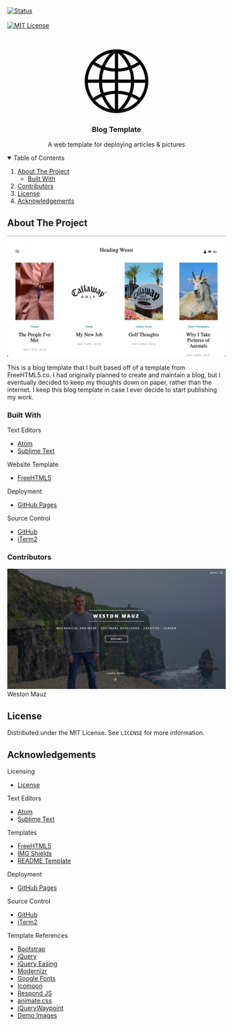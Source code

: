 <!-- Blog Template README.md -->

<!-- PROJECT SHIELDS -->

[![Status][status-shield]][status-link]
<br />
<br />
[![MIT License][license-shield]][license-url]



<!-- PROJECT LOGO -->
<br />
<p align="center">
  <a href="https://wmauz677.github.io/Blog/">
    <img src="images/web.png" alt="Logo" width="150" height="150">
  </a>

  <h3 align="center">Blog Template</h3>

  <p align="center">
    A web template for deploying articles & pictures
  </p>
</p>



<!-- TABLE OF CONTENTS -->
<details open="open">
  <summary>Table of Contents</summary>
  <ol>
    <li>
      <a href="#about-the-project">About The Project</a>
      <ul>
        <li><a href="#built-with">Built With</a></li>
      </ul>
    </li>
    <li><a href="#contributors">Contributors</a></li>
    <li><a href="#license">License</a></li>
    <li><a href="#acknowledgements">Acknowledgements</a></li>
  </ol>
</details>



<!-- ABOUT THE PROJECT -->
## About The Project

![Blog Screenshot][product-screenshot]

This is a blog template that I built based off of a template from FreeHTML5.co. I had originally planned to create and maintain a blog, but I eventually decided to keep my thoughts down on paper, rather than the internet. I keep this blog template in case I ever decide to start publishing my work.

### Built With

Text Editors
* [Atom](https://atom.io)
* [Sublime Text](https://www.sublimetext.com)

Website Template
* [FreeHTML5](https://freehtml5.co)

Deployment
* [GitHub Pages](https://pages.github.com)

Source Control
* [GitHub](https://github.com)
* [iTerm2](https://iterm2.com)

### Contributors

![MyCaddie Website Screenshot][mauz-screenshot]
Weston Mauz

<!-- LICENSE -->
## License

Distributed under the MIT License. See `LICENSE` for more information.


<!-- ACKNOWLEDGEMENTS -->
## Acknowledgements

Licensing
* [License](https://opensource.org/licenses/MIT)

Text Editors
* [Atom](https://atom.io)
* [Sublime Text](https://www.sublimetext.com)

Templates
* [FreeHTML5](https://freehtml5.co)
* [IMG Shields](https://shields.io)
* [README Template](https://github.com/othneildrew/Best-README-Template)

Deployment
* [GitHub Pages](https://pages.github.com)

Source Control
* [GitHub](https://github.com)
* [iTerm2](https://iterm2.com)

Template References
* [Bootstrap](http://getbootstrap.com/)
* [jQuery](http://jquery.com/)
* [jQuery Easing](http://gsgd.co.uk/sandbox/jquery/easing/)
* [Modernizr](http://modernizr.com/)
* [Google Fonts](https://www.google.com/fonts/)
* [Icomoon](https://icomoon.io/app/)
* [Respond JS](https://github.com/scottjehl/Respond/blob/master/LICENSE-MIT)
* [animate.css](http://daneden.me/animate)
* [jQueryWaypoint](https://github.com/imakewebthings/waypoints/blog/master/licenses.txtT)
* [Demo Images](http://unsplash.com)





<!-- MARKDOWN LINKS & IMAGES -->
[status-shield]: https://img.shields.io/website?down_color=red&down_message=offline&style=for-the-badge&up_color=green&up_message=online&url=https%3A%2F%2Fwmauz677.github.io%2FBlog%2Findex.html
[status-link]: https://wmauz677.github.io/Blog/index.html
[license-shield]: https://img.shields.io/github/license/wmauz677/blog?color=red&style=for-the-badge
[license-url]: https://github.com/wmauz677/Blog/blob/gh-pages/LICENSE
[product-screenshot]: images/main-screenshot.png
[mauz-screenshot]: images/mauz-screenshot.png

